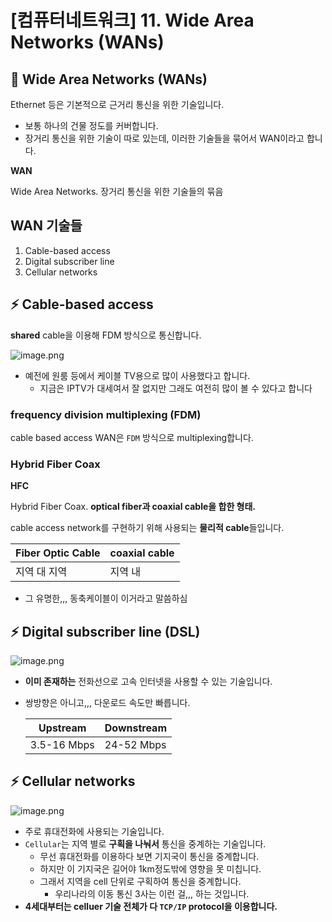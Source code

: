 # [컴퓨터네트워크] 11. Wide Area Networks (WANs)

<aside>

# 💖 Wide Area Networks (WANs)

</aside>

Ethernet 등은 기본적으로 근거리 통신을 위한 기술입니다.

- 보통 하나의 건물 정도를 커버합니다.
- 장거리 통신을 위한 기술이 따로 있는데, 이러한 기술들을 묶어서 WAN이라고 합니다.

<aside>

**WAN**

Wide Area Networks. 장거리 통신을 위한 기술들의 묶음

</aside>

## WAN 기술들

1. Cable-based access
2. Digital subscriber line
3. Cellular networks

## ⚡ Cable-based access

**shared** cable을 이용해 FDM 방식으로 통신합니다.

![image.png](%5B%E1%84%8F%E1%85%A5%E1%86%B7%E1%84%91%E1%85%B2%E1%84%90%E1%85%A5%E1%84%82%E1%85%A6%E1%84%90%E1%85%B3%E1%84%8B%E1%85%AF%E1%84%8F%E1%85%B3%5D%2011%20Wide%20Area%20Networks%20(WANs)%201843f66f522580bd89b0c2e62ae8cc6a/image.png)

- 예전에 원룸 등에서 케이블 TV용으로 많이 사용했다고 합니다.
    - 지금은 IPTV가 대세여서 잘 없지만 그래도 여전히 많이 볼 수 있다고 합니다

### frequency division multiplexing (FDM)

cable based access WAN은 `FDM` 방식으로 multiplexing합니다.

### Hybrid Fiber Coax

<aside>

**HFC**

Hybrid Fiber Coax. **optical fiber과 coaxial cable을 합한 형태.**

</aside>

cable access network를 구현하기 위해 사용되는 **물리적 cable**들입니다.

| **Fiber Optic Cable** | **coaxial cable** |
| --- | --- |
| 지역 대 지역 | 지역 내 |
- 그 유명한,,, 동축케이블이 이거라고 말씀하심

## ⚡ Digital subscriber line (DSL)

![image.png](%5B%E1%84%8F%E1%85%A5%E1%86%B7%E1%84%91%E1%85%B2%E1%84%90%E1%85%A5%E1%84%82%E1%85%A6%E1%84%90%E1%85%B3%E1%84%8B%E1%85%AF%E1%84%8F%E1%85%B3%5D%2011%20Wide%20Area%20Networks%20(WANs)%201843f66f522580bd89b0c2e62ae8cc6a/image%201.png)

- **이미 존재하는** 전화선으로 고속 인터넷을 사용할 수 있는 기술입니다.
- 쌍방향은 아니고,,, 다운로드 속도만 빠릅니다.
    
    
    | **Upstream** | Downstream |
    | --- | --- |
    | 3.5-16 Mbps | 24-52 Mbps |

## ⚡ Cellular networks

![image.png](%5B%E1%84%8F%E1%85%A5%E1%86%B7%E1%84%91%E1%85%B2%E1%84%90%E1%85%A5%E1%84%82%E1%85%A6%E1%84%90%E1%85%B3%E1%84%8B%E1%85%AF%E1%84%8F%E1%85%B3%5D%2011%20Wide%20Area%20Networks%20(WANs)%201843f66f522580bd89b0c2e62ae8cc6a/image%202.png)

- 주로 휴대전화에 사용되는 기술입니다.
- `Cellular`는 지역 별로 **구획을 나눠서** 통신을 중계하는 기술입니다.
    - 무선 휴대전화를 이용하다 보면 기지국이 통신을 중계합니다.
    - 하지만 이 기지국은 길어야 1km정도밖에 영향을 못 미칩니다.
    - 그래서 지역을 cell 단위로 구획하여 통신을 중계합니다.
        - 우리나라의 이동 통신 3사는 이런 걸,,, 하는 것입니다.
- **4세대부터는 celluer 기술 전체가 다 `TCP/IP` protocol을 이용합니다.**